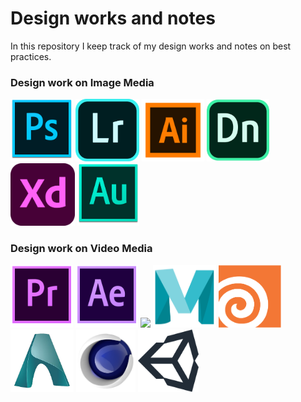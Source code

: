 # Design works and notes
In this repository I keep track of my design works and notes on best practices.

### Design work on <b>Image Media</b>

<img src="./logo/ps.png" height=100px><a> </a><img src="./logo/lr.png" height=100px><a> </a><img src="./logo/il.png" height=100px><a> </a><img src="./logo/dn.png" height=100px><a> </a><img src="./logo/xd.png" height=100px><a> </a><img src="./logo/au.png" height=100px>


### Design work on <b>Video Media</b>

<img src="./logo/pr.png" height=100px><a> </a><img src="./logo/ae.png" height=100px><a> </a><img src="./logo/bl.ico" height=100px><a> </a><img src="./logo/maya.png" height=100px><a> </a><img src="./logo/houdini.png" height=100px><a> </a><img src="./logo/arnold.png" height=100px><a> </a><img src="./logo/c4d.png" height=100px><a> </a><img src="./logo/unity.png" height=100px>
